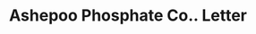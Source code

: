 ---
doi: 10.7916/D8PV7XHD
date_other: '1892'
date_other_textual: '1892'
form: correspondence
genre:
- Letters (correspondence)
name:
- Ashepoo Phosphate Co.
object_in_context_url: https://biggert.cul.columbia.edu/items/view/ave_biggert_01553
subject_hierarchical_geographic:
- Charleston, South Carolina, United States
subject_name:
- Ashepoo Phosphate Co.
title: Ashepoo Phosphate Co.. Letter
sort_title: Ashepoo Phosphate Co.. Letter
call_number: ave_biggert_01553
coordinates:
- 32.78333333333333,-79.93333333333334
pid: ave_biggert_01553
identifiers: ave_biggert_01553
thumbnail: https://derivativo-1.library.columbia.edu/iiif/2/ldpd:343960/full/!256,256/0/native.jpg
permalink: /biggert/ave_biggert_01553/
layout: iiif-image-page
---